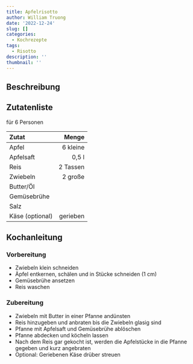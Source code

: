 ```yaml
---
title: Apfelrisotto
author: William Truong
date: '2022-12-24'
slug: []
categories:
  - Kochrezepte
tags:
  - Risotto
description: ''
thumbnail: ''
---
```


## Beschreibung


## Zutatenliste
für 6 Personen

Zutat | Menge 
:---|---:
Apfel |	6 kleine
Apfelsaft | 0,5 l 	
Reis 	| 2 Tassen
Zwiebeln |	2 große
Butter/Öl |
Gemüsebrühe | 
Salz 	|
Käse (optional) | gerieben

## Kochanleitung

### Vorbereitung
- Zwiebeln klein schneiden
- Äpfel entkernen, schälen und in Stücke schneiden (1 cm)
- Gemüsebrühe ansetzen
- Reis waschen

### Zubereitung
- Zwiebeln mit Butter in einer Pfanne andünsten
- Reis hinzugeben und anbraten bis die Zwiebeln glasig sind
- Pfanne mit Apfelsaft und Gemüsebrühe ablöschen
- Pfanne abdecken und köcheln lassen
- Nach dem Reis gar gekocht ist, werden die Apfelstücke in die Pfanne gegeben und kurz angebraten
- Optional: Geriebenen Käse drüber streuen 


